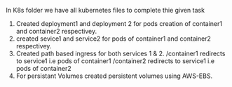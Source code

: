 In K8s folder we have all kubernetes files to complete thie given task

1. Created deployment1 and deployment 2 for pods creation of container1 and container2 respectivey.
2. created sevice1 and service2 for pods of container1 and container2 respectivey.
3. Created path based ingress for both services 1 & 2. 
    /container1 redirects to service1 i.e pods of container1
    /container2 redirects to service1 i.e pods of container2
4. For persistant Volumes created persistent volumes using AWS-EBS.
